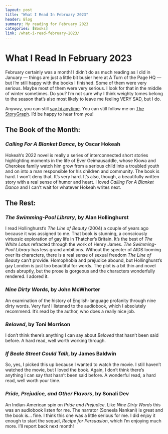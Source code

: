 ```yaml
---
layout: post
title: "What I Read In February 2023" 
header: Blog
summary: My reading for February 2023
categories: [Books]
link: /what-i-read-february-2023/
---
```

# What I Read In February 2023
February certainly was a month! I didn’t do as much reading as I did in January — things are just a little bit busier here at A Turn of the Page HQ — but I’m still happy with the books I finished. Some of them were very serious. Maybe most of them were very serious. I look for that in the middle of winter sometimes. Do you? I’m not sure why I think weighty tomes belong to the season that’s also most likely to leave me feeling VERY SAD, but I do. 

Anyway, you can still [say hi anytime](https://turnofthepage.blog/about/). You can still follow me on [The StoryGraph](https://app.thestorygraph.com/profile/wishfulwriting). I’d be happy to hear from you!

## The Book of the Month:
### *Calling For A Blanket Dance*, by Oscar Hokeah
Hokeah’s 2022 novel is really a series of interconnected short stories highlighting moments in the life of Ever Geimausaddle, whose Kiowa and Cherokee family watch him grow from a serious child into a troubled youth and on into a man responsible for his children and community. The book is hard. I won’t deny that. It’s very hard. It’s also, though, a beautifully written story with a real sense of humor and heart. I loved *Calling For A Blanket Dance* and I can’t wait for whatever Hokeah writes next.

## The Rest:
### *The Swimming-Pool Library*, by Alan Hollinghurst
I read Hollinghurst’s *The Line of Beauty* (2004) a couple of years ago because it was assigned to me. That book is stunning, a consciously virtuosic exploration of gay life in Thatcher’s Britain. It’s the best of *The White Lotus* refracted through the work of Henry James. *The Swimming-Pool Library* has less grand ambitions. Without the specter of AIDS looming over its characters, there is a real sense of sexual freedom *The Line of Beauty* can’t provide. Homophobia and prejudice abound, but Hollinghurst’s gay London is just too beautiful for words. The plot is a bit thin and novel ends abruptly, but the prose is gorgeous and the characters wonderfully rendered. I adored it. 
### *Nine Dirty Words*, by John McWhorter
An examination of the history of English-language profanity through nine dirty words. Very fun! I listened to the audiobook, which I absolutely recommend. It’s read by the author, who does a really nice job. 
### *Beloved*, by Toni Morrison
I don’t think there’s anything I can say about *Beloved* that hasn’t been said before. A hard read, well worth working through.
### *If Beale Street Could Talk*, by James Baldwin
So, yes, I picked this up because I wanted to watch the movie. I still haven’t watched the movie, but I loved the book. Again, I don’t think there’s anything I can say that hasn’t been said before. A wonderful read, a hard read, well worth your time.
### *Pride, Prejudice, and Other Flavors*, by Sonali Dev
An Indian-American spin on *Pride and Prejudice*. Like *Nine Dirty Words* this was an audiobook listen for me. The narrator (Soneela Nankani) is great and the book is… fine. I think this one was a little serious for me. I did enjoy it enough to start the sequel, *Recipe for Persuasion*, which I’m enjoying much more. I’ll report back next month!